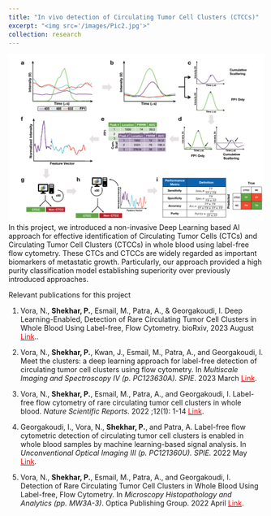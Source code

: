 ```yaml
---
title: "In vivo detection of Circulating Tumor Cell Clusters (CTCCs)"
excerpt: "<img src='/images/Pic2.jpg'>"
collection: research
---
```

<img src="/images/Pic3.png">
In this project, we introduced a non-invasive Deep Learning based AI approach for effective identification of Circulating Tumor Cells (CTCs) and Circulating Tumor Cell Clusters (CTCCs) in whole blood using label-free flow cytometry. These CTCs and CTCCs are widely regarded as important biomarkers of metastatic growth. Particularly, our approach provided a high purity classification model establishing superiority over previously introduced approaches.

Relevant publications for this project
1. Vora, N., **Shekhar, P.**, Esmail, M., Patra, A., & Georgakoudi, I. Deep Learning-Enabled, Detection of Rare Circulating Tumor Cell Clusters in Whole Blood Using Label-free, Flow Cytometry. bioRxiv, 2023 August <a href="https://www.biorxiv.org/content/10.1101/2023.08.01.551485v1.abstract" target="_blank"><span style="color:red">Link</span></a>..

2. Vora, N., **Shekhar, P.**, Kwan, J., Esmail, M., Patra, A., and Georgakoudi, I. Meet the clusters: a deep learning approach for label-free detection of circulating tumor cell clusters using flow cytometry. In *Multiscale Imaging and Spectroscopy IV (p. PC123630A). SPIE*. 2023 March <a href="https://www.spiedigitallibrary.org/conference-proceedings-of-spie/PC12363/PC123630A/Meet-the-clusters--a-deep-learning-approach-for-label/10.1117/12.2649335.full" target="_blank"><span style="color:red">Link</span></a>.

3. Vora, N., **Shekhar, P.**, Esmail, M., Patra, A., and Georgakoudi, I. Label-free flow cytometry of rare circulating tumor cell clusters in whole blood. *Nature Scientific Reports*. 2022 ;12(1): 1-14 <a href="https://www.nature.com/articles/s41598-022-14003-5" target="_blank"><span style="color:red">Link</span></a>.

4. Georgakoudi, I., Vora, N., **Shekhar, P.**, and Patra, A. Label-free flow cytometric detection of circulating tumor cell clusters is enabled in whole blood samples by machine learning-based signal analysis. In *Unconventional Optical Imaging III (p. PC121360U). SPIE.* 2022 May <a href="https://www.spiedigitallibrary.org/conference-proceedings-of-spie/PC12136/PC121360U/Label-free-flow-cytometric-detection-of-circulating-tumor-cell-clusters/10.1117/12.2624555.full" target="_blank"><span style="color:red">Link</span></a>.

5. Vora, N., **Shekhar, P.**, Esmail, M., Patra, A., and Georgakoudi, I. Detection of Rare Circulating Tumor Cell Clusters in Whole Blood Using Label-free, Flow Cytometry. In *Microscopy Histopathology and Analytics (pp. MW3A-3)*. Optica Publishing Group. 2022 April <a href="https://opg.optica.org/abstract.cfm?uri=Microscopy-2022-MW3A.3" target="_blank"><span style="color:red">Link</span></a>.